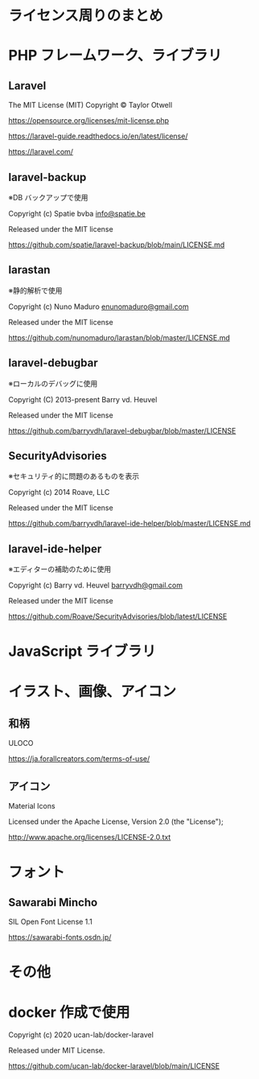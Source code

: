 <!-- @format -->

# ライセンス周りのまとめ

# PHP フレームワーク、ライブラリ

## Laravel

The MIT License (MIT) Copyright © Taylor Otwell

https://opensource.org/licenses/mit-license.php

https://laravel-guide.readthedocs.io/en/latest/license/

https://laravel.com/

## laravel-backup

※DB バックアップで使用

Copyright (c) Spatie bvba info@spatie.be

Released under the MIT license

https://github.com/spatie/laravel-backup/blob/main/LICENSE.md

## larastan

※静的解析で使用

Copyright (c) Nuno Maduro enunomaduro@gmail.com

Released under the MIT license

https://github.com/nunomaduro/larastan/blob/master/LICENSE.md

## laravel-debugbar

※ローカルのデバッグに使用

Copyright (C) 2013-present Barry vd. Heuvel

Released under the MIT license

https://github.com/barryvdh/laravel-debugbar/blob/master/LICENSE

## SecurityAdvisories

※セキュリティ的に問題のあるものを表示

Copyright (c) 2014 Roave, LLC

Released under the MIT license

https://github.com/barryvdh/laravel-ide-helper/blob/master/LICENSE.md

## laravel-ide-helper

※エディターの補助のために使用

Copyright (c) Barry vd. Heuvel barryvdh@gmail.com

Released under the MIT license

https://github.com/Roave/SecurityAdvisories/blob/latest/LICENSE

# JavaScript ライブラリ

# イラスト、画像、アイコン

## 和柄

ULOCO

https://ja.forallcreators.com/terms-of-use/

## アイコン

Material Icons

Licensed under the Apache License, Version 2.0 (the "License");

http://www.apache.org/licenses/LICENSE-2.0.txt

# フォント

## Sawarabi Mincho

SIL Open Font License 1.1

https://sawarabi-fonts.osdn.jp/

# その他

# docker 作成で使用

Copyright (c) 2020 ucan-lab/docker-laravel

Released under MIT License.

https://github.com/ucan-lab/docker-laravel/blob/main/LICENSE
